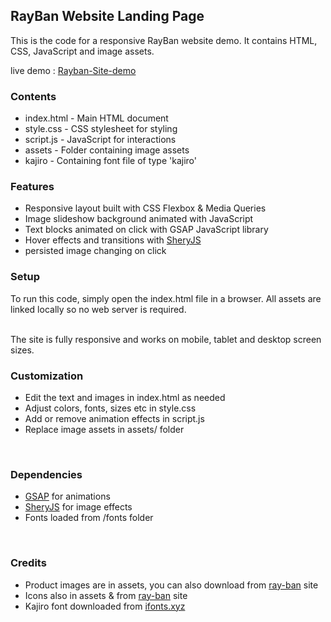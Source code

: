 <h2>RayBan Website Landing Page</h2>
<p>This is the code for a responsive RayBan website demo. It contains HTML, CSS, JavaScript and image assets.</p>

<p>live demo : <a target="_blank" href="https://rayban-landing-page.netlify.app/" >Rayban-Site-demo</a></p>

<h3>Contents</h3>
<ul>
<li>index.html - Main HTML document</li>
<li>style.css - CSS stylesheet for styling</li>
<li>script.js - JavaScript for interactions</li>
<li>assets - Folder containing image assets</li>
<li>kajiro - Containing font file of type 'kajiro'</li>
</ul>

<h3>Features</h3>
<ul>
<li>Responsive layout built with CSS Flexbox & Media Queries</li>
<li>Image slideshow background animated with JavaScript</li>
<li>Text blocks animated on click with GSAP JavaScript library</li>
<li>Hover effects and transitions with <a href="https://www.npmjs.com/package/sheryjs#license" target="_blank">SheryJS</a></li>
<li>persisted image changing on click<br/></li>
</ul>

<h3>Setup</h3>
To run this code, simply open the index.html file in a browser. All assets are linked locally so no web server is required.<br/><br/>

The site is fully responsive and works on mobile, tablet and desktop screen sizes.<br/>

<h3>Customization</h3>
<ul>
<li>Edit the text and images in index.html as needed</li>
<li>Adjust colors, fonts, sizes etc in style.css</li>
<li>Add or remove animation effects in script.js</li>
<li>Replace image assets in assets/ folder</li>
</ul><br/>

<h3>Dependencies</h3>
<ul>
<li><a href="https://gsap.com/" target="_blank">GSAP</a> for animations</li>
<li><a href="https://www.npmjs.com/package/sheryjs#license" target="_blank">SheryJS</a> for image effects</li>
<li>Fonts loaded from /fonts folder</li>
</ul><br/>
  
<h3>Credits</h3>
<ul>
<li>Product images are in assets, you can also download from <a href="https://india.ray-ban.com/" target="_blank">ray-ban</a> site</li>
<li>Icons also in assets & from <a href="https://india.ray-ban.com/" target="_blank">ray-ban</a> site</li>
<li>Kajiro font downloaded from <a href='https://ifonts.xyz/kajiro-font-family.html' target="_blank">ifonts.xyz</a></li>
</ul>
